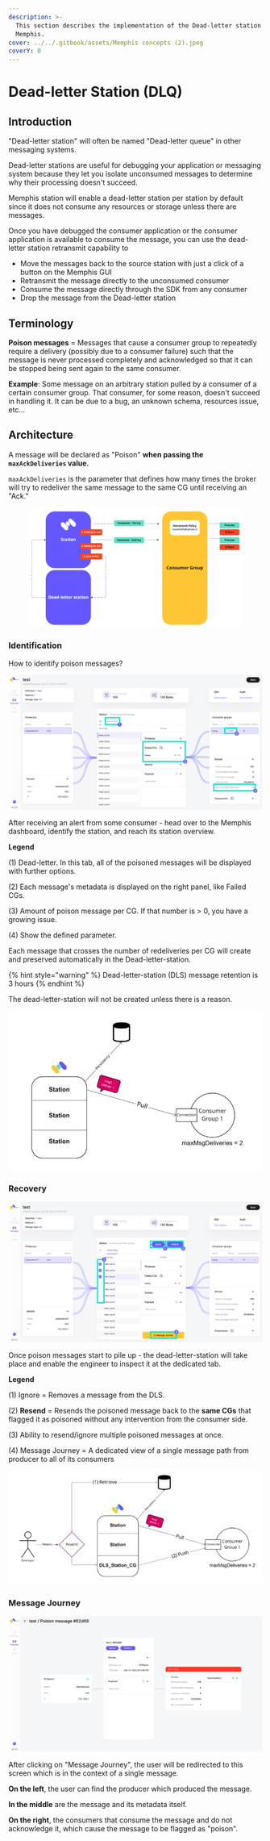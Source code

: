 ```yaml
---
description: >-
  This section describes the implementation of the Dead-letter station in
  Memphis.
cover: ../../.gitbook/assets/Memphis concepts (2).jpeg
coverY: 0
---
```


# Dead-letter Station (DLQ)

## Introduction

"Dead-letter station" will often be named "Dead-letter queue" in other messaging systems.

Dead-letter stations are useful for debugging your application or messaging system because they let you isolate unconsumed messages to determine why their processing doesn't succeed.

Memphis station will enable a dead-letter station per station by default since it does not consume any resources or storage unless there are messages.

Once you have debugged the consumer application or the consumer application is available to consume the message, you can use the dead-letter station retransmit capability to&#x20;

* Move the messages back to the source station with just a click of a button on the Memphis GUI
* Retransmit the message directly to the unconsumed consumer
* Consume the message directly through the SDK from any consumer
* Drop the message from the Dead-letter station

## Terminology

**Poison messages** = Messages that cause a consumer group to repeatedly require a delivery (possibly due to a consumer failure) such that the message is never processed completely and acknowledged so that it can be stopped being sent again to the same consumer.

**Example**: Some message on an arbitrary station pulled by a consumer of a certain consumer group. That consumer, for some reason, doesn't succeed in handling it. It can be due to a bug, an unknown schema, resources issue, etc…

## Architecture

A message will be declared as "Poison" **when passing the `maxAckDeliveries` value.**

`maxAckDeliveries` is the parameter that defines how many times the broker will try to redeliver the same message to the same CG until receiving an "Ack."

<figure><img src="../../.gitbook/assets/dls.jpeg" alt=""><figcaption></figcaption></figure>

### Identification

How to identify poison messages?

![Station overview](../../.gitbook/assets/identification.jpg)

After receiving an alert from some consumer - head over to the Memphis dashboard, identify the station, and reach its station overview.

**Legend**

(1) Dead-letter. In this tab, all of the poisoned messages will be displayed with further options.

(2) Each message's metadata is displayed on the right panel, like Failed CGs.

(3) Amount of poison message per CG. If that number is > 0, you have a growing issue.

(4) Show the defined parameter.



Each message that crosses the number of redeliveries per CG will create and preserved automatically in the Dead-letter-station.

{% hint style="warning" %}
Dead-letter-station (DLS) message retention is 3 hours
{% endhint %}

The dead-letter-station will not be created unless there is a reason.

![](<../../.gitbook/assets/image (4).png>)

### Recovery

![](../../.gitbook/assets/2.jpg)

Once poison messages start to pile up - the dead-letter-station will take place and enable the engineer to inspect it at the dedicated tab.

**Legend**

(1) Ignore = Removes a message from the DLS.

(2) **Resend** = Resends the poisoned message back to the **same CGs** that flagged it as poisoned without any intervention from the consumer side.

(3) Ability to resend/ignore multiple poisoned messages at once.

(4) Message Journey = A dedicated view of a single message path from producer to all of its consumers

![Resend Mechanism](<../../.gitbook/assets/image (1).png>)

###

### Message Journey

![Message Journey](../../.gitbook/assets/3.jpg)

After clicking on "Message Journey", the user will be redirected to this screen which is in the context of a single message.

**On the left**, the user can find the producer which produced the message.

**In the middle** are the message and its metadata itself.

**On the right**, the consumers that consume the message and do not acknowledge it, which cause the message to be flagged as "poison".
